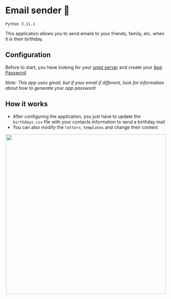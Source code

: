 # Email sender 📧
`Python 3.11.1`

This application allows you to send emails to your friends, family, etc. when it is their birthday.

## Configuration
Before to start, you have looking for your [smpt server](https://domar.com/pages/smtp_pop3_server) and create your
[App Password](https://levelup.gitconnected.com/an-alternative-way-to-send-emails-in-python-5630a7efbe84)

_Note: This app uses gmail, but if your email if different, look for information about how to generate your app password_

## How it works
- After configuring the application, you just have to update the `birthdays.csv` file with your contacts information to send a birthday mail
- You can also modify the `letters_templates` and change their content

<p align="center">
  <img src="" width="500" height="500" style="text-align:center;">
</p>